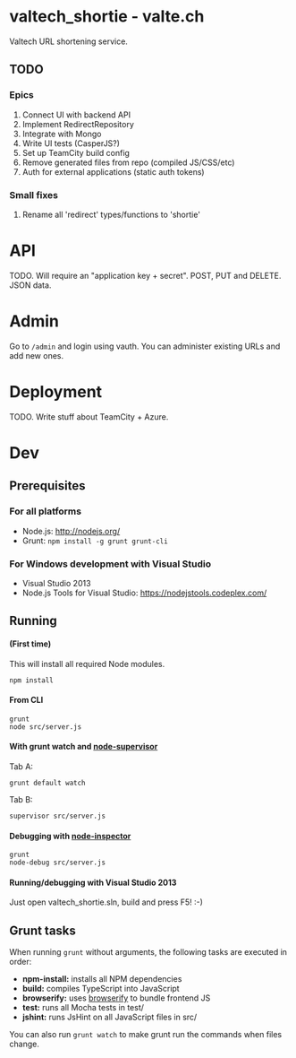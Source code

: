# valtech\_shortie - valte.ch

Valtech URL shortening service.

## TODO

### Epics

1. Connect UI with backend API
2. Implement RedirectRepository
3. Integrate with Mongo
4. Write UI tests (CasperJS?)
5. Set up TeamCity build config
6. Remove generated files from repo (compiled JS/CSS/etc)
7. Auth for external applications (static auth tokens)

### Small fixes

1. Rename all 'redirect' types/functions to 'shortie'

# API

TODO. Will require an "application key + secret". POST, PUT and DELETE. JSON data.

# Admin

Go to `/admin` and login using vauth. You can administer existing URLs and add new ones.

# Deployment

TODO. Write stuff about TeamCity + Azure.

# Dev

## Prerequisites

### For all platforms

 * Node.js: http://nodejs.org/
 * Grunt: `npm install -g grunt grunt-cli`

### For Windows development with Visual Studio

 * Visual Studio 2013
 * Node.js Tools for Visual Studio: https://nodejstools.codeplex.com/

## Running

#### (First time)

This will install all required Node modules. 

    npm install

#### From CLI 

    grunt
    node src/server.js

#### With grunt watch and [node-supervisor](https://github.com/isaacs/node-supervisor)

Tab A:

    grunt default watch

Tab B:

    supervisor src/server.js

#### Debugging with [node-inspector](https://github.com/node-inspector/node-inspector)

    grunt
    node-debug src/server.js

#### Running/debugging with Visual Studio 2013

Just open valtech_shortie.sln, build and press F5! :-)

## Grunt tasks

When running `grunt` without arguments, the following tasks are executed in order:

* **npm-install:** installs all NPM dependencies
* **build:** compiles TypeScript into JavaScript
* **browserify:** uses [browserify](http://browserify.org) to bundle frontend JS
* **test:** runs all Mocha tests in test/
* **jshint:** runs JsHint on all JavaScript files in src/

You can also run `grunt watch` to make grunt run the commands when files change.

